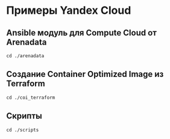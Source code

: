 # Примеры Yandex Cloud

## Ansible модуль для Compute Cloud от Arenadata
``cd ./arenadata``

## Создание  Container Optimized Image из Terraform
``cd ./coi_terraform``

## Скрипты
``cd ./scripts``
